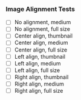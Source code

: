 ### Image Alignment Tests

- [ ] No alignment, medium
- [ ] No alignment, full size
- [ ] Center align, thumbnail
- [ ] Center align, medium
- [ ] Center align, full size
- [ ] Left align, thumbnail
- [ ] Left align, medium
- [ ] Left align, full size
- [ ] Right align, thumbnail
- [ ] Right align, medium
- [ ] Right align, full size
